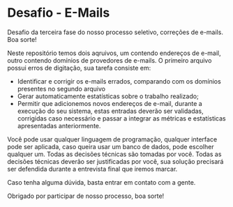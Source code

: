 # Desafio - E-Mails

Desafio da terceira fase do nosso processo seletivo, correções de e-mails. Boa sorte!

Neste repositório temos dois aqruivos, um contendo endereços de e-mail, outro contendo domínios de provedores de e-mails.
O primeiro arquivo possui erros de digitação, sua tarefa consiste em:

- Identificar e corrigir os e-mails errados, comparando com os domínios presentes no segundo arquivo
- Gerar automaticamente estatísticas sobre o trabalho realizado;
- Permitir que adicionemos novos endereços de e-mail, durante a execução do seu sistema, estas entradas deverão ser validadas, corrigidas caso necessário e passar a integrar as métricas e estatísticas apresentadas anteriormente.

Você pode usar qualquer linguagem de programação, qualquer interface pode ser aplicada, caso queira usar um banco de dados, pode escolher qualquer um. Todas as decisões técnicas são tomadas por você. Todas as decisões técnicas deverão ser justificadas por você, sua solução precisará ser defendida durante a entrevista final que iremos marcar.

Caso tenha alguma dúvida, basta entrar em contato com a gente.

Obrigado por participar de nosso processo, boa sorte!
